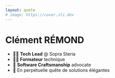 ```yaml
---
layout: quote
# image: https://cover.sli.dev
---
```


# Clément RÉMOND

- 👨‍💻 **Tech Lead** @ Sopra Steria
- 🧑‍🏫 **Formateur** technique
- 🧰 **Software Craftsmanship** advocate
- 🧭 En perpétuelle quête de solutions élégantes
<br>



